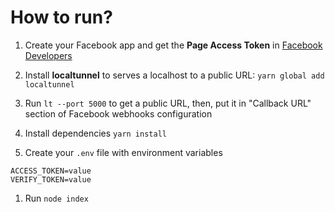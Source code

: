 How to run?
===

1. Create your Facebook app and get the **Page Access Token** in [Facebook Developers](https://developers.facebook.com/docs/messenger-platform/getting-started/quick-start#build)

1. Install **localtunnel** to serves a localhost to a public URL: `yarn global add localtunnel`

1. Run `lt --port 5000` to get a public URL, then, put it in "Callback URL" section of Facebook webhooks configuration

1. Install dependencies `yarn install`

1. Create your `.env` file with environment variables
```
ACCESS_TOKEN=value
VERIFY_TOKEN=value
```

1. Run `node index`
